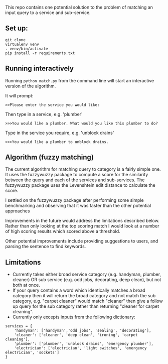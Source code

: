 This repo contains one potential solution to the problem of matching an input query to a service and sub-service.

## Set up:

```
git clone
virtualenv venv
. venv/bin/activate
pip install -r requirements.txt
```

## Running interactively

Running `python match.py` from the command line will start an interactive version of the algorithm.

It will prompt:
```
>>Please enter the service you would like:
```
Then type in a service, e.g. 'plumber'
```
>>>You would like a plumber. What would you like this plumber to do?
```
Type in the service you require, e.g. 'unblock drains'
```
>>>You would like a plumber to unblock drains.
```

## Algorithm (fuzzy matching)
The current algorithm for matching query to category is a fairly simple one. It uses the fuzzywuzzy package to compute a score for the similarity between the query and each of the services and sub-services. The fuzzywuzzy package uses the Levenshtein edit distance to calculate the score.

I settled on the fuzzywuzzy package after performing some simple benchmarking and observing that it was faster than the other potential approaches

Improvements in the future would address the limitations described below. Rather than only looking at the top scoring match I would look at a number of high scoring results which scored above a threshold.

Other potential improvements include providing suggestions to users, and parsing the sentence to find keywords.

## Limitations

- Currently takes either broad service category (e.g. handyman, plumber, cleaner) OR sub service (e.g. odd jobs, decorating, deep clean), but not both at once.
- If your query contains a word which identically matches a broad category then it will return the broad category and not match the sub category, e.g. "carpet cleaner" would match "cleaner" then give a follow up query for the sub category rather than returning "cleaner for carpet cleaning".
- Currently only excepts inputs from the following dictionary:
```
services = {
    'handyman': ['handyman','odd jobs', 'sealing', 'decorating'],
    'cleaner': ['cleaner', 'deep clean', 'ironing', 'carpet cleaning'],
    'plumber': ['plumber', 'unblock drains', 'emergency plumber'],
    'electrician': ['electrician', 'light switches', 'emergency electrician', 'sockets']
}
```
